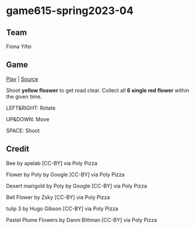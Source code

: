 # game615-spring2023-04
## Team
Fiona   Yifei

## Game

[Play]() | [Source]()

Shoot **yellow floswer** to get road clear. Collect all **6 single red flower** within the given time.  

LEFT&RIGHT: Rotate

UP&DOWN: Move

SPACE: Shoot

## Credit
Bee by apelab [CC-BY] via Poly Pizza

Flower by Poly by Google [CC-BY] via Poly Pizza

Desert marigold by Poly by Google [CC-BY] via Poly Pizza

Bell Flower by Zsky [CC-BY] via Poly Pizza

tulip 3 by Hugo Gibson [CC-BY] via Poly Pizza

Pastel Plume Flowers by Danni Bittman [CC-BY] via Poly Pizza

